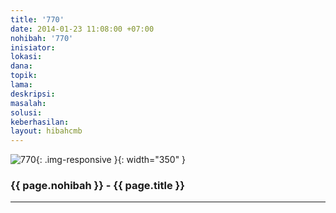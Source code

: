 ```yaml
---
title: '770'
date: 2014-01-23 11:08:00 +07:00
nohibah: '770'
inisiator: 
lokasi: 
dana: 
topik: 
lama: 
deskripsi: 
masalah: 
solusi: 
keberhasilan: 
layout: hibahcmb
---
```


![770](/static/img/hibahcmb/770.png){: .img-responsive }{: width="350" }

### {{ page.nohibah }} - {{ page.title }}

---

